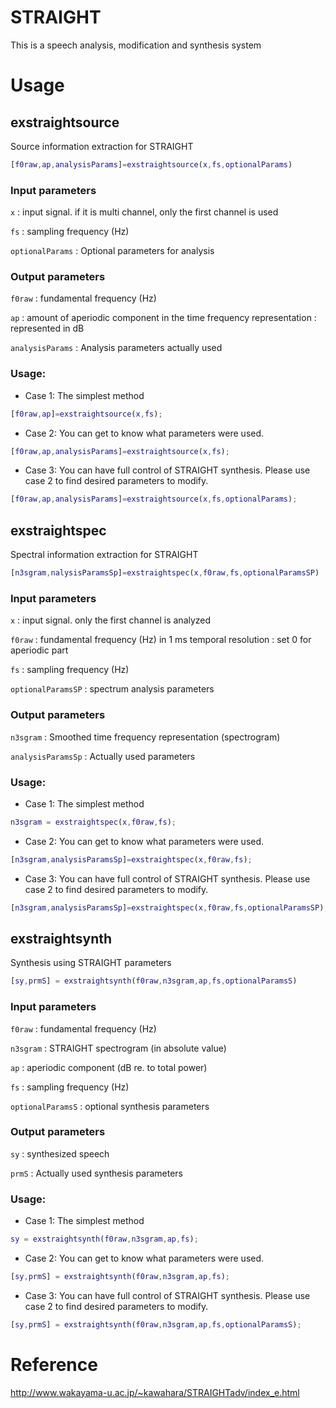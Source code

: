STRAIGHT
========

This is a speech analysis, modification and synthesis system

# Usage
## exstraightsource
   Source information extraction for STRAIGHT
   ```matlab
   [f0raw,ap,analysisParams]=exstraightsource(x,fs,optionalParams)
   ```
### Input parameters
   `x`   : input signal. if it is multi channel, only the first channel is used
   
   `fs`  : sampling frequency (Hz)
   
   `optionalParams` : Optional parameters for analysis
### Output parameters
   
   `f0raw`   : fundamental frequency (Hz)
   
   `ap`  : amount of aperiodic component in the time frequency representation
       : represented in dB
   
   `analysisParams` : Analysis parameters actually used
### Usage:
   
   - Case 1: The simplest method
   ```matlab
   [f0raw,ap]=exstraightsource(x,fs); 
   ```
   - Case 2: You can get to know what parameters were used.
   ```matlab
   [f0raw,ap,analysisParams]=exstraightsource(x,fs);
   ```
   - Case 3: You can have full control of STRAIGHT synthesis.
       Please use case 2 to find desired parameters to modify.
   ```matlab
   [f0raw,ap,analysisParams]=exstraightsource(x,fs,optionalParams);
   ```
## exstraightspec
   Spectral information extraction for STRAIGHT
   ```matlab
   [n3sgram,nalysisParamsSp]=exstraightspec(x,f0raw,fs,optionalParamsSP)
   ```
   ### Input parameters
   
   `x`   : input signal. only the first channel is analyzed
   
   `f0raw`   : fundamental frequency (Hz) in 1 ms temporal resolution
           : set 0 for aperiodic part
   
   `fs`  : sampling frequency (Hz)
   
   `optionalParamsSP` : spectrum analysis parameters
   
   ### Output parameters
   
   `n3sgram` : Smoothed time frequency representation (spectrogram)
   
   `analysisParamsSp` :  Actually used parameters

   ### Usage:
   
   - Case 1: The simplest method
   ```matlab
   n3sgram = exstraightspec(x,f0raw,fs); 
   ```
   - Case 2: You can get to know what parameters were used.
   ```matlab
   [n3sgram,analysisParamsSp]=exstraightspec(x,f0raw,fs);
   ```
   - Case 3: You can have full control of STRAIGHT synthesis.
       Please use case 2 to find desired parameters to modify.
   ```matlab
   [n3sgram,analysisParamsSp]=exstraightspec(x,f0raw,fs,optionalParamsSP);
   ```
## exstraightsynth
   Synthesis using STRAIGHT parameters
   ```matlab
   [sy,prmS] = exstraightsynth(f0raw,n3sgram,ap,fs,optionalParamsS)
   ```
   ### Input parameters
   
   `f0raw`   : fundamental frequency (Hz) 
   
   `n3sgram` : STRAIGHT spectrogram (in absolute value)
   
   `ap`      : aperiodic component (dB re. to total power)
   
   `fs`      : sampling frequency (Hz)
   
   `optionalParamsS` : optional synthesis parameters
   
   ### Output parameters
   
   `sy`      : synthesized speech
   
   `prmS`    : Actually used synthesis parameters

   ### Usage:
   
   - Case 1: The simplest method
   ```matlab
   sy = exstraightsynth(f0raw,n3sgram,ap,fs); 
   ```
   - Case 2: You can get to know what parameters were used.
   ```matlab
   [sy,prmS] = exstraightsynth(f0raw,n3sgram,ap,fs);
   ```
   - Case 3: You can have full control of STRAIGHT synthesis.
       Please use case 2 to find desired parameters to modify.
   ```matlab
   [sy,prmS] = exstraightsynth(f0raw,n3sgram,ap,fs,optionalParamsS);
   ```
# Reference
http://www.wakayama-u.ac.jp/~kawahara/STRAIGHTadv/index_e.html

